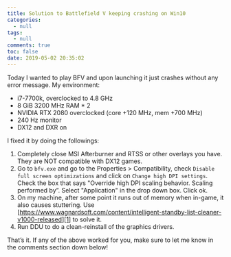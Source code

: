 ```yaml
---
title: Solution to Battlefield V keeping crashing on Win10
categories:
  - null
tags:
  - null
comments: true
toc: false
date: 2019-05-02 20:35:02
---
```


<!-- more -->

Today I wanted to play BFV and upon launching it just crashes without any error message. My environment:

* i7-7700k, overclocked to 4.8 GHz
* 8 GiB 3200 MHz RAM \* 2
* NVIDIA RTX 2080 overclocked (core +120 MHz, mem +700 MHz)
* 240 Hz monitor
* DX12 and DXR on

I fixed it by doing the followings:

1. Completely close MSI Afterburner and RTSS or other overlays you have. They are NOT compatible with DX12 games.
2. Go to `bfv.exe` and go to the Properties \> Compatibility, check `Disable full screen optimizations` and click on `Change high DPI settings`. Check the box that says "Override high DPI scaling behavior. Scaling performed by”. Select "Application" in the drop down box. Click ok.
3. On my machine, after some point it runs out of memory when in-game, it also causes stuttering. Use [https://www.wagnardsoft.com/content/intelligent-standby-list-cleaner-v1000-released][1] to solve it.
4. Run DDU to do a clean-reinstall of the graphics drivers.

That’s it. If any of the above worked for you, make sure to let me know in the comments section down below!

[1]:	https://www.wagnardsoft.com/content/intelligent-standby-list-cleaner-v1000-released "Intelligent standby list cleaner"